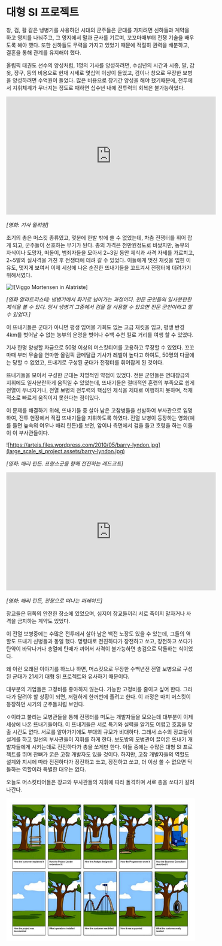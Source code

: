 # 대형 SI 프로젝트

창, 검, 활 같은 냉병기를 사용하던 시대의 군주들은 군대를 가지려면 신하들과 계약을 하고 영지를 나눠주고, 그 영지에서 말과 군사를 기르며, 꼬꼬마때부터 전쟁 기술을 배우도록 해야 했다. 또한 신하들도 무력을 가지고 있었기 때문에 적절히 권력을 배분하고, 결혼을 통해 관계를 유지해야 했다.

올림픽 태권도 선수의 양성처럼, 1명의 기사를 양성하려면, 수십년의 시간과 시종, 말, 갑옷, 장구, 등의 비용으로 현재 시세로 몇십억 이상이 들었고, 검이나 창으로 무장한 보병을 양성하려면 수억원이 들었다. 많은 비용으로 장기간 양성을 해야 했기때문에, 전투에서 지휘체계가 무너지는 정도로 패하면 십수년 내에 전투력의 회복은 불가능하였다.

<iframe width="560" height="315" src="https://www.youtube.com/embed/_KzsTKqTq1M" frameborder="0" allow="accelerometer; autoplay; encrypted-media; gyroscope; picture-in-picture" allowfullscreen></iframe>

*[영화: 기사 윌리엄]*

초기의 총은 머스킷 종류였고, 몇분에 한발 밖에 쏠 수 없었는데, 차츰 전쟁터를 휘어 잡게 되고, 군주들이 선호하는 무기가 된다. 총의 가격은 천만원정도로 비쌌지만, 농부의 자식이나 도망자, 떠돌이, 범죄자들을 모아서 2~3일 동안 제식과 사격 자세를 가르치고, 2~5발의 실사격을 거친 후 전쟁터에 데려 갈 수 있었다. 이들에게 멋진 재킷을 입힌 이유도, 멋지게 보여서 이제 세상에 나온 순진한 뜨내기들을 꼬드겨서 전쟁터에 데려가기 위해서였다.

![![Viggo Mortensen in Alatriste]](https://www.brego.net/wp-content/uploads/2006/07/viggo-mortensen-alatriste-soldiers-02.jpg)

*[영화 알라트리스테: 냉병기에서 화기로 넘어가는 과정이다. 전문 군인들의 일사분란한 제식을 볼 수 있다. 당시 냉병기 그중에서 검을 잘 사용할 수 있으면 전문 군인이라고 할 수 있었다.]*

이 뜨내기들은 군대가 아니면 평생 입어볼 기회도 없는 고급 재킷을 입고, 평생 반경 4km를 벗어날 수 없는 농부의 운명을 벗어나 수백 수천 킬로 거리를 여행 할 수 있었다.

기사 한명 양성할 자금으로 50명 이상의 머스킷티어를 고용하고 무장할 수 있었다. 꼬꼬마때 부터 무술을 연마한 올림픽 금메달급 기사가 레벨이 높다고 하여도, 50명의 다굴에는 당할 수 없었고, 뜨내기로 구성된 군대가 전쟁터를 휘어잡게 된 것이다.

뜨내기들을 모아서 구성한 군대는 치명적인 약점이 있었다. 전문 군인들은 연대장급의 지휘에도 일사분란하게 움직일 수 있었는데, 뜨내기들은 절대적인 훈련의 부족으로 쉽게 전열이 무너지거나, 전열 보병의 전투력의 핵심인 제식을 제대로 이행하지 못하며, 적재적소로 빠르게 움직이지 못한다는 점이있다.

이 문제를 해결하기 위해, 뜨내기들 중 살아 남은 고참병들을 선발하여 부사관으로 임명하여, 전투 현장에서 직접 뜨내기들을 지휘하도록 하였다. 전열 보병이 등장하는 영화(예를 들면 늪속의 여우나 배리 린든)를 보면, 앞이나 측면에서 검을 들고 호령을 하는 이들이 이 부사관들이다.

![https://arteis.files.wordpress.com/2010/05/barry-lyndon.jpg](large_scale_si_project.assets/barry-lyndon.jpg)

*[영화: 배리 린든. 프랑스군을 향해 전진하는 레드코트]*

<iframe width="560" height="315" src="https://www.youtube.com/embed/m7wEUlpaYjY" frameborder="0" allow="accelerometer; autoplay; encrypted-media; gyroscope; picture-in-picture" allowfullscreen></iframe>

*[영화: 배리 린든, 전장으로 떠나는 퍼레이드]*

장교들은 뒤쪽의 안전한 장소에 있었으며, 심지어 장교들끼리 서로 죽이지 말자거나 사격을 금지하는 계약도 있었다.

이 전열 보병중에는 수많은 전투에서 살아 남은 백전 노장도 있을 수 있는데, 그들의 역할도 뜨내기 신병들과 동일 했다. 명령대로 전진하다가 장전하고 쏘고, 장전하고 쏘다가 탄약이 바닥나거나 총열에 탄매가 끼어서 사격이 불가능하면 총검으로 닥돌하는 식이었다.

왜 이런 오래된 이야기를 하느냐 하면, 머스킷으로 무장한 수백년전 전열 보병으로 구성된 군대가 21세기 대형 SI 프로젝트와 유사하기 때문이다.

대부분의 기업들은 고정비를 좋아하지 않는다. 가능한 고정비를 줄이고 싶어 한다. 그러다가 달려야 할 상황이 되면, 저렴하게 한꺼번에 풀려고 한다. 이 과정은 마치 머스킷이 등장하던 시기의 군주들처럼 보인다.

ㅇ이라고 불리는 모병관들을 통해 전쟁터를 떠도는 개발자들을 모으는데 대부분이 이제 세상에 나온 뜨내기들이다. 이 뜨내기들은 서로 특기와 실력을 알기도 어렵고 호흡을 맞출 시간도 없다. 서로를 알아가기에도 부대의 규모가 비대하다. 그래서 소수의 장교들이 설계를 하고 일선의 부사관들이 지휘를 하게 한다. 보도방의 모병관이 끌어온 뜨내기 개발자들에게 시키는데로 전진하다가 총을 쏘게만 한다. 이들 중에는 수많은 대형 SI 프로젝트를 뛰며 잔뼈가 굵은 고참 개발자도 있을 것이다. 하지만, 고참 개발자들의 역할도 설계와 지시에 따라 전진하다가 장전하고 쏘고, 장전하고 쏘고, 더 이상 쏠 수 없으면 닥돌하는 역할이라 특별한 대우는 없다.

오늘도 머스킷티어들은 장교와 부사관들의 지휘에 따라 돌격하며 서로 총을 쏘다가 갈려 나간다.

![img](large_scale_si_project.assets/%EC%9D%B4%EB%AF%B8%EC%A7%80%201.jpg)
<!--stackedit_data:
eyJoaXN0b3J5IjpbLTUzMzU4NDM2MV19
-->